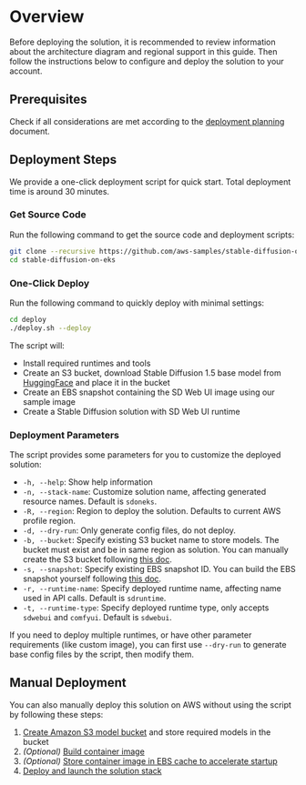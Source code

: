 # Overview

Before deploying the solution, it is recommended to review information about the architecture diagram and regional support in this guide. Then follow the instructions below to configure and deploy the solution to your account.

## Prerequisites
Check if all considerations are met according to the [deployment planning](./considerations.md) document.

## Deployment Steps

We provide a one-click deployment script for quick start. Total deployment time is around 30 minutes.

### Get Source Code

Run the following command to get the source code and deployment scripts:

```bash
git clone --recursive https://github.com/aws-samples/stable-diffusion-on-eks
cd stable-diffusion-on-eks
```

### One-Click Deploy

Run the following command to quickly deploy with minimal settings:

```bash
cd deploy
./deploy.sh --deploy
```

The script will:

* Install required runtimes and tools
* Create an S3 bucket, download Stable Diffusion 1.5 base model from [HuggingFace](https://huggingface.co/runwayml/stable-diffusion-v1-5) and place it in the bucket
* Create an EBS snapshot containing the SD Web UI image using our sample image
* Create a Stable Diffusion solution with SD Web UI runtime

### Deployment Parameters

The script provides some parameters for you to customize the deployed solution:

* `-h, --help`: Show help information
* `-n, --stack-name`: Customize solution name, affecting generated resource names. Default is `sdoneks`.
* `-R, --region`: Region to deploy the solution. Defaults to current AWS profile region.
* `-d, --dry-run`: Only generate config files, do not deploy.
* `-b, --bucket`: Specify existing S3 bucket name to store models. The bucket must exist and be in same region as solution. You can manually create the S3 bucket following [this doc](./models.md).
* `-s, --snapshot`: Specify existing EBS snapshot ID. You can build the EBS snapshot yourself following [this doc](./ebs-snapshot.md).
* `-r, --runtime-name`: Specify deployed runtime name, affecting name used in API calls. Default is `sdruntime`.
* `-t, --runtime-type`: Specify deployed runtime type, only accepts `sdwebui` and `comfyui`. Default is `sdwebui`.

If you need to deploy multiple runtimes, or have other parameter requirements (like custom image), you can first use `--dry-run` to generate base config files by the script, then modify them.

## Manual Deployment

You can also manually deploy this solution on AWS without using the script by following these steps:

1. [Create Amazon S3 model bucket](./models.md) and store required models in the bucket
2. *(Optional)* [Build container image](./image-building.md)
3. *(Optional)* [Store container image in EBS cache to accelerate startup](./ebs-snapshot.md)
4. [Deploy and launch the solution stack](./deploy.md)